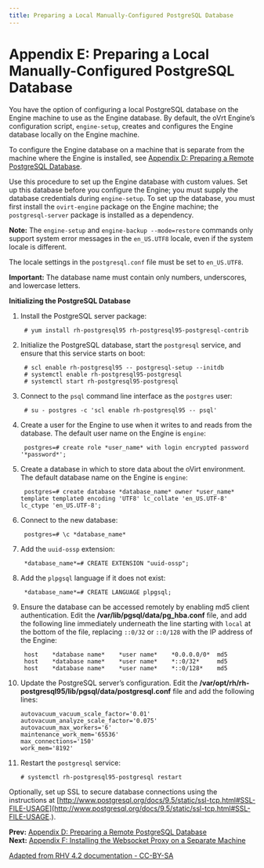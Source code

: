 ```yaml
---
title: Preparing a Local Manually-Configured PostgreSQL Database
---
```


# Appendix E: Preparing a Local Manually-Configured PostgreSQL Database

You have the option of configuring a local PostgreSQL database on the Engine machine to use as the Engine database. By default, the oVrt Engine’s configuration script, `engine-setup`, creates and configures the Engine database locally on the Engine machine.

To configure the Engine database on a machine that is separate from the machine where the Engine is installed, see [Appendix D: Preparing a Remote PostgreSQL Database](../appe-Preparing_a_Remote_PostgreSQL_Database).

Use this procedure to set up the Engine database with custom values. Set up this database before you configure the Engine; you must supply the database credentials during `engine-setup`. To set up the database, you must first install the `ovirt-engine` package on the Engine machine; the `postgresql-server` package is installed as a dependency.

**Note:** The `engine-setup` and `engine-backup --mode=restore` commands only support system error messages in the `en_US.UTF8` locale, even if the system locale is different.

The locale settings in the `postgresql.conf` file must be set to `en_US.UTF8`.

**Important:** The database name must contain only numbers, underscores, and lowercase letters.

**Initializing the PostgreSQL Database**

1. Install the PostgreSQL server package:

        # yum install rh-postgresql95 rh-postgresql95-postgresql-contrib

2. Initialize the PostgreSQL database, start the `postgresql` service, and ensure that this service starts on boot:

        # scl enable rh-postgresql95 -- postgresql-setup --initdb
        # systemctl enable rh-postgresql95-postgresql
        # systemctl start rh-postgresql95-postgresql

3. Connect to the `psql` command line interface as the `postgres` user:

        # su - postgres -c 'scl enable rh-postgresql95 -- psql'

4. Create a user for the Engine to use when it writes to and reads from the database. The default user name on the Engine is `engine`:

        postgres=# create role *user_name* with login encrypted password '*password*';

5. Create a database in which to store data about the oVirt environment. The default database name on the Engine is `engine`:

        postgres=# create database *database_name* owner *user_name* template template0 encoding 'UTF8' lc_collate 'en_US.UTF-8' lc_ctype 'en_US.UTF-8';

6. Connect to the new database:

        postgres=# \c *database_name*

7. Add the `uuid-ossp` extension:

        *database_name*=# CREATE EXTENSION "uuid-ossp";

8. Add the `plpgsql` language if it does not exist:

        *database_name*=# CREATE LANGUAGE plpgsql;

9. Ensure the database can be accessed remotely by enabling md5 client authentication. Edit the **/var/lib/pgsql/data/pg_hba.conf** file, and add the following line immediately underneath the line starting with `local` at the bottom of the file, replacing `::0/32` or `::0/128` with the IP address of the Engine:

        host    *database name*    *user name*    *0.0.0.0/0*  md5
        host    *database name*    *user name*    *::0/32*     md5
        host    *database name*    *user name*    *::0/128*    md5

10. Update the PostgreSQL server’s configuration. Edit the **/var/opt/rh/rh-postgresql95/lib/pgsql/data/postgresql.conf** file and add the following lines:

        autovacuum_vacuum_scale_factor='0.01'
        autovacuum_analyze_scale_factor='0.075'
        autovacuum_max_workers='6'
        maintenance_work_mem='65536'
        max_connections='150'
        work_mem='8192'

11. Restart the `postgresql` service:

        # systemctl rh-postgresql95-postgresql restart

Optionally, set up SSL to secure database connections using the instructions at [http://www.postgresql.org/docs/9.5/static/ssl-tcp.html#SSL-FILE-USAGE](http://www.postgresql.org/docs/9.5/static/ssl-tcp.html#SSL-FILE-USAGE.).

**Prev:** [Appendix D: Preparing a Remote PostgreSQL Database](../appe-Preparing_a_Remote_PostgreSQL_Database) <br>
**Next:** [Appendix F: Installing the Websocket Proxy on a Separate Machine](../appe-Installing_the_Websocket_Proxy_on_a_Separate_Machine)

[Adapted from RHV 4.2 documentation - CC-BY-SA](https://access.redhat.com/documentation/en-us/red_hat_virtualization/4.2/html/installation_guide/appe-preparing_a_local_manually-configured_postgresql_database)
